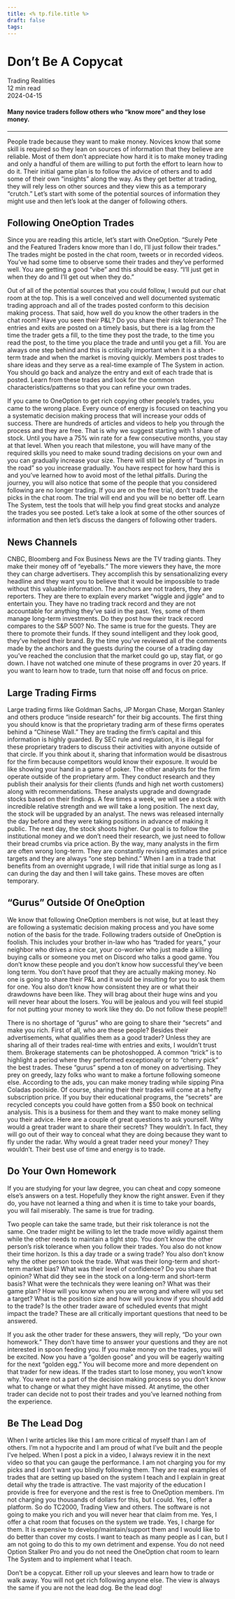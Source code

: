 ```yaml
---
title: <% tp.file.title %>
draft: false
tags:
---
```


<div class="bg-secondary">
<h1 class="py-5 ms-3 ms-md-4 my-0">Don’t Be A Copycat</h1>
</div>
<div class="d-flex align-items-center flex-wrap text-muted ps-3 ps-md-4 py-3 border-top border-bottom">
<div class="border-end pe-3 me-3">
<span class="badge bg-faded-primary text-primary">
Trading Realities </span>
</div>
<div class="fs-sm pe-3 border-end me-3">12 min read</div>
<div class="fs-sm">
2024-04-15 </div>
</div>
<section class="px-3 px-md-4 py-4">
<h4 class="wp-block-heading">Many novice traders follow others who “know more” and they lose money.</h4>
<hr class="wp-block-separator has-alpha-channel-opacity">
<p>People trade because they want to make money. Novices know that some skill is required so they lean on sources of information that they believe are reliable. Most of them don’t appreciate how hard it is to make money trading and only a handful of them are willing to put forth the effort to learn how to do it. Their initial game plan is to follow the advice of others and to add some of their own “insights” along the way. As they get better at trading, they will rely less on other sources and they view this as a temporary “crutch.” Let’s start with some of the potential sources of information they might use and then let’s look at the danger of following others.</p>
<h2 class="wp-block-heading" id="Following_OneOption_Trades">Following OneOption Trades</h2>
<p>Since you are reading this article, let’s start with OneOption. “Surely Pete and the Featured Traders know more than I do, I’ll just follow their trades.” The trades might be posted in the chat room, tweets or in recorded videos. You’ve had some time to observe some their trades and they’ve performed well. You are getting a good “vibe” and this should be easy. “I’ll just get in when they do and I’ll get out when they do.” </p>
<p>Out of all of the potential sources that you could follow, I would put our chat room at the top. This is a well conceived and well documented systematic trading approach and all of the trades posted conform to this decision making process. That said, how well do you know the other traders in the chat room? Have you seen their P&amp;L? Do you share their risk tolerance? The entries and exits are posted on a timely basis, but there is a lag from the time the trader gets a fill, to the time they post the trade, to the time you read the post, to the time you place the trade and until you get a fill. You are always one step behind and this is critically important when it is a short-term trade and when the market is moving quickly. Members post trades to share ideas and they serve as a real-time example of The System in action. You should go back and analyze the entry and exit of each trade that is posted. Learn from these trades and look for the common characteristics/patterns so that you can refine your own trades. </p>
<p>If you came to OneOption to get rich copying other people’s trades, you came to the wrong place. Every ounce of energy is focused on teaching you a systematic decision making process that will increase your odds of success. There are hundreds of articles and videos to help you through the process and they are free. That is why we suggest starting with 1 share of stock. Until you have a 75% win rate for a few consecutive months, you stay at that level. When you reach that milestone, you will have many of the required skills you need to make sound trading decisions on your own and you can gradually increase your size. There will still be plenty of “bumps in the road” so you increase gradually. You have respect for how hard this is and you’ve learned how to avoid most of the lethal pitfalls. During the journey, you will also notice that some of the people that you considered following are no longer trading. If you are on the free trial, don’t trade the picks in the chat room. The trial will end and you will be no better off. Learn The System, test the tools that will help you find great stocks and analyze the trades you see posted. Let’s take a look at some of the other sources of information and then let’s discuss the dangers of following other traders. </p>
<h2 class="wp-block-heading" id="News_Channels">News Channels</h2>
<p>CNBC, Bloomberg and Fox Business News are the TV trading giants. They make their money off of “eyeballs.” The more viewers they have, the more they can charge advertisers. They accomplish this by sensationalizing every headline and they want you to believe that it would be impossible to trade without this valuable information. The anchors are not traders, they are reporters. They are there to explain every market “wiggle and jiggle” and to entertain you. They have no trading track record and they are not accountable for anything they’ve said in the past. Yes, some of them manage long-term investments. Do they post how their track record compares to the S&amp;P 500? No. The same is true for the guests. They are there to promote their funds. If they sound intelligent and they look good, they’ve helped their brand. By the time you’ve reviewed all of the comments made by the anchors and the guests during the course of a trading day you’ve reached the conclusion that the market could go up, stay flat, or go down. I have not watched one minute of these programs in over 20 years. If you want to learn how to trade, turn that noise off and focus on price.</p>
<h2 class="wp-block-heading" id="Large_Trading_Firms">Large Trading Firms</h2>
<p>Large trading firms like Goldman Sachs, JP Morgan Chase, Morgan Stanley and others produce “inside research” for their big accounts. The first thing you should know is that the proprietary trading arm of these firms operates behind a “Chinese Wall.” They are trading the firm’s capital and this information is highly guarded. By SEC rule and regulation, it is illegal for these proprietary traders to discuss their activities with anyone outside of that circle. If you think about it, sharing that information would be disastrous for the firm because competitors would know their exposure. It would be like showing your hand in a game of poker. The other analysts for the firm operate outside of the proprietary arm. They conduct research and they publish their analysis for their clients (funds and high net worth customers) along with recommendations. These analysts upgrade and downgrade stocks based on their findings. A few times a week, we will see a stock with incredible relative strength and we will take a long position. The next day, the stock will be upgraded by an analyst. The news was released internally the day before and they were taking positions in advance of making it public. The next day, the stock shoots higher. Our goal is to follow the institutional money and we don’t need their research, we just need to follow their bread crumbs via price action. By the way, many analysts in the firm are often wrong long-term. They are constantly revising estimates and price targets and they are always “one step behind.” When I am in a trade that benefits from an overnight upgrade, I will ride that initial surge as long as I can during the day and then I will take gains. These moves are often temporary. </p>
<h2 class="wp-block-heading" id="oo__Gurus_Outside_Of_OneOption">“Gurus” Outside Of OneOption</h2>
<p>We know that following OneOption members is not wise, but at least they are following a systematic decision making process and you have some notion of the basis for the trade. Following traders outside of OneOption is foolish. This includes your brother in-law who has “traded for years,” your neighbor who drives a nice car, your co-worker who just made a killing buying calls or someone you met on Discord who talks a good game. You don’t know these people and you don’t know how successful they’ve been long term. You don’t have proof that they are actually making money. No one is going to share their P&amp;L and it would be insulting for you to ask them for one. You also don’t know how consistent they are or what their drawdowns have been like. They will brag about their huge wins and you will never hear about the losers. You will be jealous and you will feel stupid for not putting your money to work like they do. Do not follow these people!! </p>
<p>There is no shortage of “gurus” who are going to share their “secrets” and make you rich. First of all, who are these people? Besides their advertisements, what qualifies them as a good trader? Unless they are sharing all of their trades real-time with entries and exits, I wouldn’t trust them. Brokerage statements can be photoshopped. A common “trick” is to highlight a period where they performed exceptionally or to “cherry pick” the best trades. These “gurus” spend a ton of money on advertising. They prey on greedy, lazy folks who want to make a fortune following someone else. According to the ads, you can make money trading while sipping Pina Coladas poolside. Of course, sharing their their trades will come at a hefty subscription price. If you buy their educational programs, the “secrets” are recycled concepts you could have gotten from a $50 book on technical analysis. This is a business for them and they want to make money selling you their advice. Here are a couple of great questions to ask yourself. Why would a great trader want to share their secrets? They wouldn’t. In fact, they will go out of their way to conceal what they are doing because they want to fly under the radar. Why would a great trader need your money? They wouldn’t. Their best use of time and energy is to trade. </p>
<h2 class="wp-block-heading" id="Do_Your_Own_Homework">Do Your Own Homework</h2>
<p>If you are studying for your law degree, you can cheat and copy someone else’s answers on a test. Hopefully they know the right answer. Even if they do, you have not learned a thing and when it is time to take your boards, you will fail miserably. The same is true for trading. </p>
<p>Two people can take the same trade, but their risk tolerance is not the same. One trader might be willing to let the trade move wildly against them while the other needs to maintain a tight stop. You don’t know the other person’s risk tolerance when you follow their trades. You also do not know their time horizon. Is this a day trade or a swing trade? You also don’t know why the other person took the trade. What was their long-term and short-term market bias? What was their level of confidence? Do you share that opinion? What did they see in the stock on a long-term and short-term basis? What were the technicals they were leaning on? What was their game plan? How will you know when you are wrong and where will you set a target? What is the position size and how will you know if you should add to the trade? Is the other trader aware of scheduled events that might impact the trade? These are all critically important questions that need to be answered. </p>
<p>If you ask the other trader for these answers, they will reply, “Do your own homework.” They don’t have time to answer your questions and they are not interested in spoon feeding you. If you make money on the trades, you will be excited. Now you have a “golden goose” and you will be eagerly waiting for the next “golden egg.” You will become more and more dependent on that trader for new ideas. If the trades start to lose money, you won’t know why. You were not a part of the decision making process so you don’t know what to change or what they might have missed. At anytime, the other trader can decide not to post their trades and you’ve learned nothing from the experience. </p>
<h2 class="wp-block-heading" id="Be_The_Lead_Dog">Be The Lead Dog</h2>
<p>When I write articles like this I am more critical of myself than I am of others. I’m not a hypocrite and I am proud of what I’ve built and the people I’ve helped. When I post a pick in a video, I always review it in the next video so that you can gauge the performance. I am not charging you for my picks and I don’t want you blindly following them. They are real examples of trades that are setting up based on the system I teach and I explain in great detail why the trade is attractive. The vast majority of the education I provide is free for everyone and the rest is free to OneOption members. I’m not charging you thousands of dollars for this, but I could. Yes, I offer a platform. So do TC2000, Trading View and others. The software is not going to make you rich and you will never hear that claim from me. Yes, I offer a chat room that focuses on the system we trade. Yes, I charge for them. It is expensive to develop/maintain/support them and I would like to do better than cover my costs. I want to teach as many people as I can, but I am not going to do this to my own detriment and expense. You do not need Option Stalker Pro and you do not need the OneOption chat room to learn The System and to implement what I teach. </p>
<p>Don’t be a copycat. Either roll up your sleeves and learn how to trade or walk away. You will not get rich following anyone else. The view is always the same if you are not the lead dog. Be the lead dog!</p>
</section>
